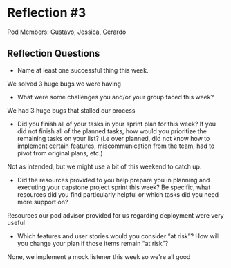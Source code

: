 # Reflection #3

Pod Members: Gustavo, Jessica, Gerardo

## Reflection Questions

* Name at least one successful thing this week.

 We solved 3 huge bugs we were having 

* What were some challenges you and/or your group faced this week?

 We had 3 huge bugs that stalled our process 

* Did you finish all of your tasks in your sprint plan for this week? If you did not finish all of the planned tasks, how would you prioritize the remaining tasks on your list?  (i.e over planned, did not know how to implement certain features, miscommunication from the team, had to pivot from original plans, etc.)

 Not as intended, but we might use a bit of this weekend to catch up.

* Did the resources provided to you help prepare you in planning and executing your capstone project sprint this week? Be specific, what resources did you find particularly helpful or which tasks did you need more support on?

 Resources our pod advisor provided for us regarding deployment were very useful 

* Which features and user stories would you consider “at risk”? How will you change your plan if those items remain “at risk”?

 None, we implement a mock listener this week so we're all good
